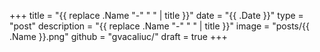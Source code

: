 +++
title = "{{ replace .Name "-" " " | title }}"
date = "{{ .Date }}"
type = "post"
description = "{{ replace .Name "-" " " | title }}"
image = "posts/{{ .Name }}.png"
github = "gvacaliuc/"
draft = true
+++
